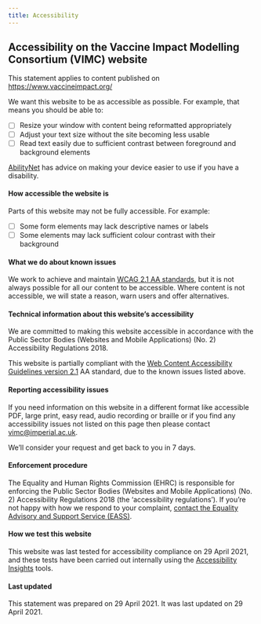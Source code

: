 ```yaml
---   
title: Accessibility    
---
```

## Accessibility on the Vaccine Impact Modelling Consortium (VIMC) website 

This statement applies to content published on https://www.vaccineimpact.org/

We want this website to be as accessible as possible. For example, that means you should be able to:

- [ ] Resize your window with content being reformatted appropriately
- [ ] Adjust your text size without the site becoming less usable
- [ ] Read text easily due to sufficient contrast between foreground and background elements

[AbilityNet](https://mcmw.abilitynet.org.uk/) has advice on making your device easier to use if you have a disability.

#### How accessible the website is

Parts of this website may not be fully accessible. For example:

- [ ] Some form elements may lack descriptive names or labels
- [ ] Some elements may lack sufficient colour contrast with their background

#### What we do about known issues

We work to achieve and maintain [WCAG 2.1 AA standards](https://www.w3.org/TR/WCAG21/), but it is not always possible for all our content to be accessible. Where content is not accessible, we will state a reason, warn users and offer alternatives.

#### Technical information about this website’s accessibility

We are committed to making this website accessible in accordance with the Public Sector Bodies (Websites and Mobile Applications) (No. 2) Accessibility Regulations 2018.

This website is partially compliant with the [Web Content Accessibility Guidelines version 2.1](https://www.w3.org/TR/WCAG21/) AA standard, due to the known issues listed above.

#### Reporting accessibility issues

If you need information on this website in a different format like accessible PDF, large print, easy read, audio recording or braille or if you find any accessibility issues not listed on this page then please contact [vimc@imperial.ac.uk](mailto:vimc@imperial.ac.uk).

We’ll consider your request and get back to you in 7 days.

#### Enforcement procedure

The Equality and Human Rights Commission (EHRC) is responsible for enforcing the Public Sector Bodies (Websites and Mobile Applications) (No. 2) Accessibility Regulations 2018 (the ‘accessibility regulations’). If you’re not happy with how we respond to your complaint, [contact the Equality Advisory and Support Service (EASS)](https://www.equalityadvisoryservice.com/).

#### How we test this website

This website was last tested for accessibility compliance on 29 April 2021, and these tests have been carried out internally using the [Accessibility Insights](https://accessibilityinsights.io/en/) tools.

#### Last updated

This statement was prepared on 29 April 2021. It was last updated on 29 April 2021.

